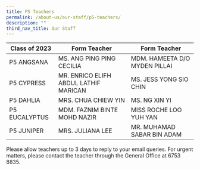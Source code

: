 ```yaml
---
title: P5 Teachers
permalink: /about-us/our-staff/p5-teachers/
description: ""
third_nav_title: Our Staff
---
```

| Class of 2023 | Form Teacher | Form Teacher |
| -------- | -------- | -------- |
| P5 ANGSANA    | MS. ANG PING PING CECILIA  | MDM. HAMEETA D/O MYDEN PILLAI    |
| P5 CYPRESS    | MR. ENRICO ELIFH ABDUL LATHIF MARICAN   |MS. JESS YONG SIO CHIN |
| P5 DAHLIA     | MRS. CHUA CHIEW YIN   | MS. NG XIN YI    |
| P5 EUCALYPTUS    | MDM. FAZNIM BINTE MOHD NAZIR    | MISS ROCHE LOO YUH YAN    |
| P5 JUNIPER   | MRS.  JULIANA LEE   | MR. MUHAMAD SABAR BIN ADAM   | MISS QUECK MEI HUI

Please allow teachers up to 3 days to reply to your email queries. 
For urgent matters, please contact the teacher through the General Office at 6753 8835.